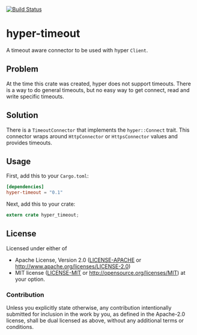 [![Build Status](https://travis-ci.org/hjr3/hyper-timeout.svg?branch=master)](https://travis-ci.org/hjr3/hyper-timeout)

# hyper-timeout

A timeout aware connector to be used with hyper `Client`.


## Problem

At the time this crate was created, hyper does not support timeouts. There is a way to do general timeouts, but no easy way to get connect, read and write specific timeouts.

## Solution

There is a `TimeoutConnector` that implements the `hyper::Connect` trait. This connector wraps around `HttpConnector` or `HttpsConnector` values and provides timeouts.

## Usage

First, add this to your `Cargo.toml`:

```toml
[dependencies]
hyper-timeout = "0.1"
```

Next, add this to your crate:

```rust
extern crate hyper_timeout;
```

## License

Licensed under either of
 * Apache License, Version 2.0 ([LICENSE-APACHE](LICENSE-APACHE) or http://www.apache.org/licenses/LICENSE-2.0)
 * MIT license ([LICENSE-MIT](LICENSE-MIT) or http://opensource.org/licenses/MIT)
at your option.

### Contribution

Unless you explicitly state otherwise, any contribution intentionally submitted
for inclusion in the work by you, as defined in the Apache-2.0 license, shall be dual licensed as above, without any
additional terms or conditions.
